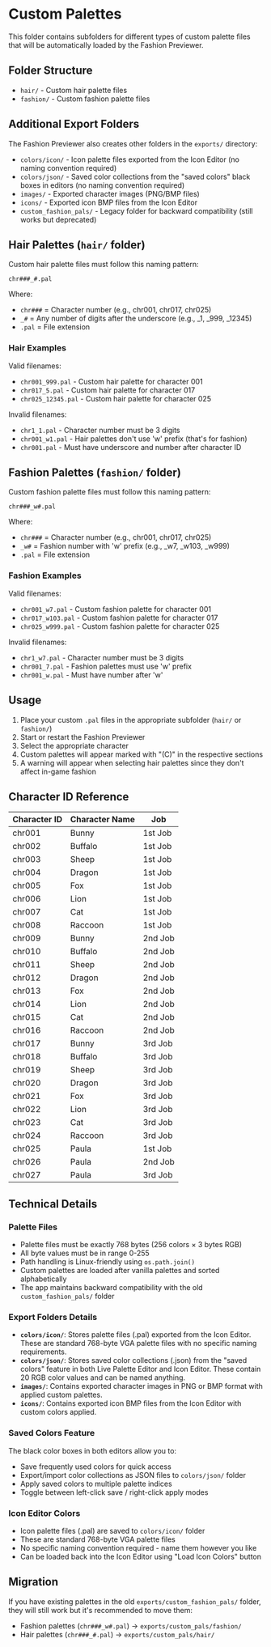 # Custom Palettes

This folder contains subfolders for different types of custom palette files that will be automatically loaded by the Fashion Previewer.

## Folder Structure

- `hair/` - Custom hair palette files
- `fashion/` - Custom fashion palette files

## Additional Export Folders

The Fashion Previewer also creates other folders in the `exports/` directory:

- `colors/icon/` - Icon palette files exported from the Icon Editor (no naming convention required)
- `colors/json/` - Saved color collections from the "saved colors" black boxes in editors (no naming convention required)
- `images/` - Exported character images (PNG/BMP files)
- `icons/` - Exported icon BMP files from the Icon Editor
- `custom_fashion_pals/` - Legacy folder for backward compatibility (still works but deprecated)

## Hair Palettes (`hair/` folder)

Custom hair palette files must follow this naming pattern:
```
chr###_#.pal
```

Where:
- `chr###` = Character number (e.g., chr001, chr017, chr025)
- `_#` = Any number of digits after the underscore (e.g., _1, _999, _12345)
- `.pal` = File extension

### Hair Examples

Valid filenames:
- `chr001_999.pal` - Custom hair palette for character 001
- `chr017_5.pal` - Custom hair palette for character 017  
- `chr025_12345.pal` - Custom hair palette for character 025

Invalid filenames:
- `chr1_1.pal` - Character number must be 3 digits
- `chr001_w1.pal` - Hair palettes don't use 'w' prefix (that's for fashion)
- `chr001.pal` - Must have underscore and number after character ID

## Fashion Palettes (`fashion/` folder)

Custom fashion palette files must follow this naming pattern:
```
chr###_w#.pal
```

Where:
- `chr###` = Character number (e.g., chr001, chr017, chr025)
- `_w#` = Fashion number with 'w' prefix (e.g., _w7, _w103, _w999)
- `.pal` = File extension

### Fashion Examples

Valid filenames:
- `chr001_w7.pal` - Custom fashion palette for character 001
- `chr017_w103.pal` - Custom fashion palette for character 017
- `chr025_w999.pal` - Custom fashion palette for character 025

Invalid filenames:
- `chr1_w7.pal` - Character number must be 3 digits
- `chr001_7.pal` - Fashion palettes must use 'w' prefix
- `chr001_w.pal` - Must have number after 'w'

## Usage

1. Place your custom `.pal` files in the appropriate subfolder (`hair/` or `fashion/`)
2. Start or restart the Fashion Previewer
3. Select the appropriate character
4. Custom palettes will appear marked with "(C)" in the respective sections
5. A warning will appear when selecting hair palettes since they don't affect in-game fashion

## Character ID Reference

| Character ID | Character Name | Job |
|--------------|----------------|-----|
| chr001 | Bunny | 1st Job |
| chr002 | Buffalo | 1st Job |
| chr003 | Sheep | 1st Job |
| chr004 | Dragon | 1st Job |
| chr005 | Fox | 1st Job |
| chr006 | Lion | 1st Job |
| chr007 | Cat | 1st Job |
| chr008 | Raccoon | 1st Job |
| chr009 | Bunny | 2nd Job |
| chr010 | Buffalo | 2nd Job |
| chr011 | Sheep | 2nd Job |
| chr012 | Dragon | 2nd Job |
| chr013 | Fox | 2nd Job |
| chr014 | Lion | 2nd Job |
| chr015 | Cat | 2nd Job |
| chr016 | Raccoon | 2nd Job |
| chr017 | Bunny | 3rd Job |
| chr018 | Buffalo | 3rd Job |
| chr019 | Sheep | 3rd Job |
| chr020 | Dragon | 3rd Job |
| chr021 | Fox | 3rd Job |
| chr022 | Lion | 3rd Job |
| chr023 | Cat | 3rd Job |
| chr024 | Raccoon | 3rd Job |
| chr025 | Paula | 1st Job |
| chr026 | Paula | 2nd Job |
| chr027 | Paula | 3rd Job |

## Technical Details

### Palette Files

- Palette files must be exactly 768 bytes (256 colors × 3 bytes RGB)
- All byte values must be in range 0-255
- Path handling is Linux-friendly using `os.path.join()`
- Custom palettes are loaded after vanilla palettes and sorted alphabetically
- The app maintains backward compatibility with the old `custom_fashion_pals/` folder

### Export Folders Details

- **`colors/icon/`**: Stores palette files (.pal) exported from the Icon Editor. These are standard 768-byte VGA palette files with no specific naming requirements.
- **`colors/json/`**: Stores saved color collections (.json) from the "saved colors" feature in both Live Palette Editor and Icon Editor. These contain 20 RGB color values and can be named anything.
- **`images/`**: Contains exported character images in PNG or BMP format with applied custom palettes.
- **`icons/`**: Contains exported icon BMP files from the Icon Editor with custom colors applied.

### Saved Colors Feature

The black color boxes in both editors allow you to:
- Save frequently used colors for quick access
- Export/import color collections as JSON files to `colors/json/` folder
- Apply saved colors to multiple palette indices
- Toggle between left-click save / right-click apply modes

### Icon Editor Colors
- Icon palette files (.pal) are saved to `colors/icon/` folder
- These are standard 768-byte VGA palette files
- No specific naming convention required - name them however you like
- Can be loaded back into the Icon Editor using "Load Icon Colors" button

## Migration

If you have existing palettes in the old `exports/custom_fashion_pals/` folder, they will still work but it's recommended to move them:
- Fashion palettes (`chr###_w#.pal`) → `exports/custom_pals/fashion/`
- Hair palettes (`chr###_#.pal`) → `exports/custom_pals/hair/`